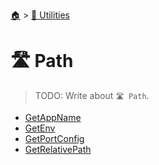<!--startTocHeader-->
[🏠](../../README.md) > [🔧 Utilities](../README.md)
# 🛣️ Path
<!--endTocHeader-->

> TODO: Write about `🛣️ Path`.

<!--startTocSubtopic-->
- [GetAppName](getAppName.md)
- [GetEnv](getEnv.md)
- [GetPortConfig](getPortConfig.md)
- [GetRelativePath](getRelativePath.md)
<!--endTocSubtopic-->